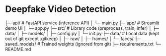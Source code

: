 # Deepfake Video Detection
├─ api/ # FastAPI service (inference API)
│ └─ main.py
├─ app/ # Streamlit demo UI
│ └─ app.py
├─ src/ # Library code (preprocess, train, infer)
│ ├─ data/
│ ├─ models/
│ ├─ config.py
│ └─ init.py
├─ data/ # Local data (kept out of git except .gitkeep)
│ ├─ raw/
│ ├─ frames/
│ └─ faces/
├─ saved_models/ # Trained weights (ignored from git)
├─ requirements.txt
└─ README.md
